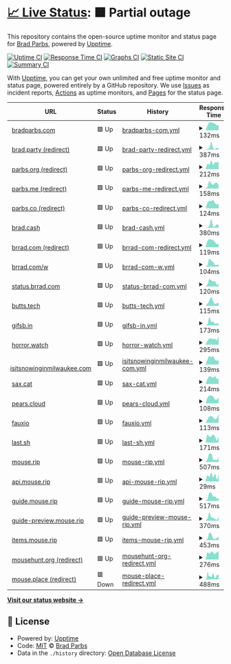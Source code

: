 # [📈 Live Status](https://bradp.github.io/uptime): <!--live status--> **🟧 Partial outage**

This repository contains the open-source uptime monitor and status page for [Brad Parbs](https://brad.party), powered by [Upptime](https://github.com/upptime/upptime).

[![Uptime CI](https://github.com/koj-co/upptime/workflows/Uptime%20CI/badge.svg)](https://github.com/koj-co/upptime/actions?query=workflow%3A%22Uptime+CI%22)
[![Response Time CI](https://github.com/koj-co/upptime/workflows/Response%20Time%20CI/badge.svg)](https://github.com/koj-co/upptime/actions?query=workflow%3A%22Response+Time+CI%22)
[![Graphs CI](https://github.com/koj-co/upptime/workflows/Graphs%20CI/badge.svg)](https://github.com/koj-co/upptime/actions?query=workflow%3A%22Graphs+CI%22)
[![Static Site CI](https://github.com/koj-co/upptime/workflows/Static%20Site%20CI/badge.svg)](https://github.com/koj-co/upptime/actions?query=workflow%3A%22Static+Site+CI%22)
[![Summary CI](https://github.com/koj-co/upptime/workflows/Summary%20CI/badge.svg)](https://github.com/koj-co/upptime/actions?query=workflow%3A%22Summary+CI%22)

With [Upptime](https://upptime.js.org), you can get your own unlimited and free uptime monitor and status page, powered entirely by a GitHub repository. We use [Issues](https://github.com/bradp/uptime/issues) as incident reports, [Actions](https://github.com/bradp/uptime/actions) as uptime monitors, and [Pages](https://bradp.github.io/uptime) for the status page.

<!--start: status pages-->
<!-- This summary is generated by Upptime (https://github.com/upptime/upptime) -->
<!-- Do not edit this manually, your changes will be overwritten -->
<!-- prettier-ignore -->
| URL | Status | History | Response Time | Uptime |
| --- | ------ | ------- | ------------- | ------ |
| <img alt="" src="https://bradparbs.com/images/icons/favicon-32x32.png" height="13"> [bradparbs.com](https://bradparbs.com) | 🟩 Up | [bradparbs-com.yml](https://github.com/bradp/uptime/commits/HEAD/history/bradparbs-com.yml) | <details><summary><img alt="Response time graph" src="./graphs/bradparbs-com/response-time-week.png" height="20"> 132ms</summary><br><a href="https://status.brrad.com/history/bradparbs-com"><img alt="Response time 171" src="https://img.shields.io/endpoint?url=https%3A%2F%2Fraw.githubusercontent.com%2Fbradp%2Fuptime%2FHEAD%2Fapi%2Fbradparbs-com%2Fresponse-time.json"></a><br><a href="https://status.brrad.com/history/bradparbs-com"><img alt="24-hour response time 110" src="https://img.shields.io/endpoint?url=https%3A%2F%2Fraw.githubusercontent.com%2Fbradp%2Fuptime%2FHEAD%2Fapi%2Fbradparbs-com%2Fresponse-time-day.json"></a><br><a href="https://status.brrad.com/history/bradparbs-com"><img alt="7-day response time 132" src="https://img.shields.io/endpoint?url=https%3A%2F%2Fraw.githubusercontent.com%2Fbradp%2Fuptime%2FHEAD%2Fapi%2Fbradparbs-com%2Fresponse-time-week.json"></a><br><a href="https://status.brrad.com/history/bradparbs-com"><img alt="30-day response time 138" src="https://img.shields.io/endpoint?url=https%3A%2F%2Fraw.githubusercontent.com%2Fbradp%2Fuptime%2FHEAD%2Fapi%2Fbradparbs-com%2Fresponse-time-month.json"></a><br><a href="https://status.brrad.com/history/bradparbs-com"><img alt="1-year response time 155" src="https://img.shields.io/endpoint?url=https%3A%2F%2Fraw.githubusercontent.com%2Fbradp%2Fuptime%2FHEAD%2Fapi%2Fbradparbs-com%2Fresponse-time-year.json"></a></details> | <details><summary><a href="https://status.brrad.com/history/bradparbs-com">100.00%</a></summary><a href="https://status.brrad.com/history/bradparbs-com"><img alt="All-time uptime 100.00%" src="https://img.shields.io/endpoint?url=https%3A%2F%2Fraw.githubusercontent.com%2Fbradp%2Fuptime%2FHEAD%2Fapi%2Fbradparbs-com%2Fuptime.json"></a><br><a href="https://status.brrad.com/history/bradparbs-com"><img alt="24-hour uptime 100.00%" src="https://img.shields.io/endpoint?url=https%3A%2F%2Fraw.githubusercontent.com%2Fbradp%2Fuptime%2FHEAD%2Fapi%2Fbradparbs-com%2Fuptime-day.json"></a><br><a href="https://status.brrad.com/history/bradparbs-com"><img alt="7-day uptime 100.00%" src="https://img.shields.io/endpoint?url=https%3A%2F%2Fraw.githubusercontent.com%2Fbradp%2Fuptime%2FHEAD%2Fapi%2Fbradparbs-com%2Fuptime-week.json"></a><br><a href="https://status.brrad.com/history/bradparbs-com"><img alt="30-day uptime 100.00%" src="https://img.shields.io/endpoint?url=https%3A%2F%2Fraw.githubusercontent.com%2Fbradp%2Fuptime%2FHEAD%2Fapi%2Fbradparbs-com%2Fuptime-month.json"></a><br><a href="https://status.brrad.com/history/bradparbs-com"><img alt="1-year uptime 100.00%" src="https://img.shields.io/endpoint?url=https%3A%2F%2Fraw.githubusercontent.com%2Fbradp%2Fuptime%2FHEAD%2Fapi%2Fbradparbs-com%2Fuptime-year.json"></a></details>
| <img alt="" src="https://icons.duckduckgo.com/ip3/brad.party.ico" height="13"> [brad.party (redirect)](https://brad.party) | 🟩 Up | [brad-party-redirect.yml](https://github.com/bradp/uptime/commits/HEAD/history/brad-party-redirect.yml) | <details><summary><img alt="Response time graph" src="./graphs/brad-party-redirect/response-time-week.png" height="20"> 387ms</summary><br><a href="https://status.brrad.com/history/brad-party-redirect"><img alt="Response time 284" src="https://img.shields.io/endpoint?url=https%3A%2F%2Fraw.githubusercontent.com%2Fbradp%2Fuptime%2FHEAD%2Fapi%2Fbrad-party-redirect%2Fresponse-time.json"></a><br><a href="https://status.brrad.com/history/brad-party-redirect"><img alt="24-hour response time 218" src="https://img.shields.io/endpoint?url=https%3A%2F%2Fraw.githubusercontent.com%2Fbradp%2Fuptime%2FHEAD%2Fapi%2Fbrad-party-redirect%2Fresponse-time-day.json"></a><br><a href="https://status.brrad.com/history/brad-party-redirect"><img alt="7-day response time 387" src="https://img.shields.io/endpoint?url=https%3A%2F%2Fraw.githubusercontent.com%2Fbradp%2Fuptime%2FHEAD%2Fapi%2Fbrad-party-redirect%2Fresponse-time-week.json"></a><br><a href="https://status.brrad.com/history/brad-party-redirect"><img alt="30-day response time 273" src="https://img.shields.io/endpoint?url=https%3A%2F%2Fraw.githubusercontent.com%2Fbradp%2Fuptime%2FHEAD%2Fapi%2Fbrad-party-redirect%2Fresponse-time-month.json"></a><br><a href="https://status.brrad.com/history/brad-party-redirect"><img alt="1-year response time 284" src="https://img.shields.io/endpoint?url=https%3A%2F%2Fraw.githubusercontent.com%2Fbradp%2Fuptime%2FHEAD%2Fapi%2Fbrad-party-redirect%2Fresponse-time-year.json"></a></details> | <details><summary><a href="https://status.brrad.com/history/brad-party-redirect">100.00%</a></summary><a href="https://status.brrad.com/history/brad-party-redirect"><img alt="All-time uptime 100.00%" src="https://img.shields.io/endpoint?url=https%3A%2F%2Fraw.githubusercontent.com%2Fbradp%2Fuptime%2FHEAD%2Fapi%2Fbrad-party-redirect%2Fuptime.json"></a><br><a href="https://status.brrad.com/history/brad-party-redirect"><img alt="24-hour uptime 100.00%" src="https://img.shields.io/endpoint?url=https%3A%2F%2Fraw.githubusercontent.com%2Fbradp%2Fuptime%2FHEAD%2Fapi%2Fbrad-party-redirect%2Fuptime-day.json"></a><br><a href="https://status.brrad.com/history/brad-party-redirect"><img alt="7-day uptime 100.00%" src="https://img.shields.io/endpoint?url=https%3A%2F%2Fraw.githubusercontent.com%2Fbradp%2Fuptime%2FHEAD%2Fapi%2Fbrad-party-redirect%2Fuptime-week.json"></a><br><a href="https://status.brrad.com/history/brad-party-redirect"><img alt="30-day uptime 100.00%" src="https://img.shields.io/endpoint?url=https%3A%2F%2Fraw.githubusercontent.com%2Fbradp%2Fuptime%2FHEAD%2Fapi%2Fbrad-party-redirect%2Fuptime-month.json"></a><br><a href="https://status.brrad.com/history/brad-party-redirect"><img alt="1-year uptime 100.00%" src="https://img.shields.io/endpoint?url=https%3A%2F%2Fraw.githubusercontent.com%2Fbradp%2Fuptime%2FHEAD%2Fapi%2Fbrad-party-redirect%2Fuptime-year.json"></a></details>
| <img alt="" src="https://icons.duckduckgo.com/ip3/parbs.org.ico" height="13"> [parbs.org (redirect)](https://parbs.org) | 🟩 Up | [parbs-org-redirect.yml](https://github.com/bradp/uptime/commits/HEAD/history/parbs-org-redirect.yml) | <details><summary><img alt="Response time graph" src="./graphs/parbs-org-redirect/response-time-week.png" height="20"> 212ms</summary><br><a href="https://status.brrad.com/history/parbs-org-redirect"><img alt="Response time 217" src="https://img.shields.io/endpoint?url=https%3A%2F%2Fraw.githubusercontent.com%2Fbradp%2Fuptime%2FHEAD%2Fapi%2Fparbs-org-redirect%2Fresponse-time.json"></a><br><a href="https://status.brrad.com/history/parbs-org-redirect"><img alt="24-hour response time 257" src="https://img.shields.io/endpoint?url=https%3A%2F%2Fraw.githubusercontent.com%2Fbradp%2Fuptime%2FHEAD%2Fapi%2Fparbs-org-redirect%2Fresponse-time-day.json"></a><br><a href="https://status.brrad.com/history/parbs-org-redirect"><img alt="7-day response time 212" src="https://img.shields.io/endpoint?url=https%3A%2F%2Fraw.githubusercontent.com%2Fbradp%2Fuptime%2FHEAD%2Fapi%2Fparbs-org-redirect%2Fresponse-time-week.json"></a><br><a href="https://status.brrad.com/history/parbs-org-redirect"><img alt="30-day response time 196" src="https://img.shields.io/endpoint?url=https%3A%2F%2Fraw.githubusercontent.com%2Fbradp%2Fuptime%2FHEAD%2Fapi%2Fparbs-org-redirect%2Fresponse-time-month.json"></a><br><a href="https://status.brrad.com/history/parbs-org-redirect"><img alt="1-year response time 217" src="https://img.shields.io/endpoint?url=https%3A%2F%2Fraw.githubusercontent.com%2Fbradp%2Fuptime%2FHEAD%2Fapi%2Fparbs-org-redirect%2Fresponse-time-year.json"></a></details> | <details><summary><a href="https://status.brrad.com/history/parbs-org-redirect">100.00%</a></summary><a href="https://status.brrad.com/history/parbs-org-redirect"><img alt="All-time uptime 100.00%" src="https://img.shields.io/endpoint?url=https%3A%2F%2Fraw.githubusercontent.com%2Fbradp%2Fuptime%2FHEAD%2Fapi%2Fparbs-org-redirect%2Fuptime.json"></a><br><a href="https://status.brrad.com/history/parbs-org-redirect"><img alt="24-hour uptime 100.00%" src="https://img.shields.io/endpoint?url=https%3A%2F%2Fraw.githubusercontent.com%2Fbradp%2Fuptime%2FHEAD%2Fapi%2Fparbs-org-redirect%2Fuptime-day.json"></a><br><a href="https://status.brrad.com/history/parbs-org-redirect"><img alt="7-day uptime 100.00%" src="https://img.shields.io/endpoint?url=https%3A%2F%2Fraw.githubusercontent.com%2Fbradp%2Fuptime%2FHEAD%2Fapi%2Fparbs-org-redirect%2Fuptime-week.json"></a><br><a href="https://status.brrad.com/history/parbs-org-redirect"><img alt="30-day uptime 100.00%" src="https://img.shields.io/endpoint?url=https%3A%2F%2Fraw.githubusercontent.com%2Fbradp%2Fuptime%2FHEAD%2Fapi%2Fparbs-org-redirect%2Fuptime-month.json"></a><br><a href="https://status.brrad.com/history/parbs-org-redirect"><img alt="1-year uptime 100.00%" src="https://img.shields.io/endpoint?url=https%3A%2F%2Fraw.githubusercontent.com%2Fbradp%2Fuptime%2FHEAD%2Fapi%2Fparbs-org-redirect%2Fuptime-year.json"></a></details>
| <img alt="" src="https://icons.duckduckgo.com/ip3/parbs.me.ico" height="13"> [parbs.me (redirect)](https://parbs.me) | 🟩 Up | [parbs-me-redirect.yml](https://github.com/bradp/uptime/commits/HEAD/history/parbs-me-redirect.yml) | <details><summary><img alt="Response time graph" src="./graphs/parbs-me-redirect/response-time-week.png" height="20"> 158ms</summary><br><a href="https://status.brrad.com/history/parbs-me-redirect"><img alt="Response time 142" src="https://img.shields.io/endpoint?url=https%3A%2F%2Fraw.githubusercontent.com%2Fbradp%2Fuptime%2FHEAD%2Fapi%2Fparbs-me-redirect%2Fresponse-time.json"></a><br><a href="https://status.brrad.com/history/parbs-me-redirect"><img alt="24-hour response time 104" src="https://img.shields.io/endpoint?url=https%3A%2F%2Fraw.githubusercontent.com%2Fbradp%2Fuptime%2FHEAD%2Fapi%2Fparbs-me-redirect%2Fresponse-time-day.json"></a><br><a href="https://status.brrad.com/history/parbs-me-redirect"><img alt="7-day response time 158" src="https://img.shields.io/endpoint?url=https%3A%2F%2Fraw.githubusercontent.com%2Fbradp%2Fuptime%2FHEAD%2Fapi%2Fparbs-me-redirect%2Fresponse-time-week.json"></a><br><a href="https://status.brrad.com/history/parbs-me-redirect"><img alt="30-day response time 178" src="https://img.shields.io/endpoint?url=https%3A%2F%2Fraw.githubusercontent.com%2Fbradp%2Fuptime%2FHEAD%2Fapi%2Fparbs-me-redirect%2Fresponse-time-month.json"></a><br><a href="https://status.brrad.com/history/parbs-me-redirect"><img alt="1-year response time 142" src="https://img.shields.io/endpoint?url=https%3A%2F%2Fraw.githubusercontent.com%2Fbradp%2Fuptime%2FHEAD%2Fapi%2Fparbs-me-redirect%2Fresponse-time-year.json"></a></details> | <details><summary><a href="https://status.brrad.com/history/parbs-me-redirect">100.00%</a></summary><a href="https://status.brrad.com/history/parbs-me-redirect"><img alt="All-time uptime 100.00%" src="https://img.shields.io/endpoint?url=https%3A%2F%2Fraw.githubusercontent.com%2Fbradp%2Fuptime%2FHEAD%2Fapi%2Fparbs-me-redirect%2Fuptime.json"></a><br><a href="https://status.brrad.com/history/parbs-me-redirect"><img alt="24-hour uptime 100.00%" src="https://img.shields.io/endpoint?url=https%3A%2F%2Fraw.githubusercontent.com%2Fbradp%2Fuptime%2FHEAD%2Fapi%2Fparbs-me-redirect%2Fuptime-day.json"></a><br><a href="https://status.brrad.com/history/parbs-me-redirect"><img alt="7-day uptime 100.00%" src="https://img.shields.io/endpoint?url=https%3A%2F%2Fraw.githubusercontent.com%2Fbradp%2Fuptime%2FHEAD%2Fapi%2Fparbs-me-redirect%2Fuptime-week.json"></a><br><a href="https://status.brrad.com/history/parbs-me-redirect"><img alt="30-day uptime 100.00%" src="https://img.shields.io/endpoint?url=https%3A%2F%2Fraw.githubusercontent.com%2Fbradp%2Fuptime%2FHEAD%2Fapi%2Fparbs-me-redirect%2Fuptime-month.json"></a><br><a href="https://status.brrad.com/history/parbs-me-redirect"><img alt="1-year uptime 100.00%" src="https://img.shields.io/endpoint?url=https%3A%2F%2Fraw.githubusercontent.com%2Fbradp%2Fuptime%2FHEAD%2Fapi%2Fparbs-me-redirect%2Fuptime-year.json"></a></details>
| <img alt="" src="https://icons.duckduckgo.com/ip3/parbs.co.ico" height="13"> [parbs.co (redirect)](https://parbs.co) | 🟩 Up | [parbs-co-redirect.yml](https://github.com/bradp/uptime/commits/HEAD/history/parbs-co-redirect.yml) | <details><summary><img alt="Response time graph" src="./graphs/parbs-co-redirect/response-time-week.png" height="20"> 124ms</summary><br><a href="https://status.brrad.com/history/parbs-co-redirect"><img alt="Response time 147" src="https://img.shields.io/endpoint?url=https%3A%2F%2Fraw.githubusercontent.com%2Fbradp%2Fuptime%2FHEAD%2Fapi%2Fparbs-co-redirect%2Fresponse-time.json"></a><br><a href="https://status.brrad.com/history/parbs-co-redirect"><img alt="24-hour response time 98" src="https://img.shields.io/endpoint?url=https%3A%2F%2Fraw.githubusercontent.com%2Fbradp%2Fuptime%2FHEAD%2Fapi%2Fparbs-co-redirect%2Fresponse-time-day.json"></a><br><a href="https://status.brrad.com/history/parbs-co-redirect"><img alt="7-day response time 124" src="https://img.shields.io/endpoint?url=https%3A%2F%2Fraw.githubusercontent.com%2Fbradp%2Fuptime%2FHEAD%2Fapi%2Fparbs-co-redirect%2Fresponse-time-week.json"></a><br><a href="https://status.brrad.com/history/parbs-co-redirect"><img alt="30-day response time 291" src="https://img.shields.io/endpoint?url=https%3A%2F%2Fraw.githubusercontent.com%2Fbradp%2Fuptime%2FHEAD%2Fapi%2Fparbs-co-redirect%2Fresponse-time-month.json"></a><br><a href="https://status.brrad.com/history/parbs-co-redirect"><img alt="1-year response time 147" src="https://img.shields.io/endpoint?url=https%3A%2F%2Fraw.githubusercontent.com%2Fbradp%2Fuptime%2FHEAD%2Fapi%2Fparbs-co-redirect%2Fresponse-time-year.json"></a></details> | <details><summary><a href="https://status.brrad.com/history/parbs-co-redirect">100.00%</a></summary><a href="https://status.brrad.com/history/parbs-co-redirect"><img alt="All-time uptime 100.00%" src="https://img.shields.io/endpoint?url=https%3A%2F%2Fraw.githubusercontent.com%2Fbradp%2Fuptime%2FHEAD%2Fapi%2Fparbs-co-redirect%2Fuptime.json"></a><br><a href="https://status.brrad.com/history/parbs-co-redirect"><img alt="24-hour uptime 100.00%" src="https://img.shields.io/endpoint?url=https%3A%2F%2Fraw.githubusercontent.com%2Fbradp%2Fuptime%2FHEAD%2Fapi%2Fparbs-co-redirect%2Fuptime-day.json"></a><br><a href="https://status.brrad.com/history/parbs-co-redirect"><img alt="7-day uptime 100.00%" src="https://img.shields.io/endpoint?url=https%3A%2F%2Fraw.githubusercontent.com%2Fbradp%2Fuptime%2FHEAD%2Fapi%2Fparbs-co-redirect%2Fuptime-week.json"></a><br><a href="https://status.brrad.com/history/parbs-co-redirect"><img alt="30-day uptime 100.00%" src="https://img.shields.io/endpoint?url=https%3A%2F%2Fraw.githubusercontent.com%2Fbradp%2Fuptime%2FHEAD%2Fapi%2Fparbs-co-redirect%2Fuptime-month.json"></a><br><a href="https://status.brrad.com/history/parbs-co-redirect"><img alt="1-year uptime 100.00%" src="https://img.shields.io/endpoint?url=https%3A%2F%2Fraw.githubusercontent.com%2Fbradp%2Fuptime%2FHEAD%2Fapi%2Fparbs-co-redirect%2Fuptime-year.json"></a></details>
| <img alt="" src="https://brad.cash/favicon-32x32.png" height="13"> [brad.cash](https://brad.cash) | 🟩 Up | [brad-cash.yml](https://github.com/bradp/uptime/commits/HEAD/history/brad-cash.yml) | <details><summary><img alt="Response time graph" src="./graphs/brad-cash/response-time-week.png" height="20"> 380ms</summary><br><a href="https://status.brrad.com/history/brad-cash"><img alt="Response time 288" src="https://img.shields.io/endpoint?url=https%3A%2F%2Fraw.githubusercontent.com%2Fbradp%2Fuptime%2FHEAD%2Fapi%2Fbrad-cash%2Fresponse-time.json"></a><br><a href="https://status.brrad.com/history/brad-cash"><img alt="24-hour response time 403" src="https://img.shields.io/endpoint?url=https%3A%2F%2Fraw.githubusercontent.com%2Fbradp%2Fuptime%2FHEAD%2Fapi%2Fbrad-cash%2Fresponse-time-day.json"></a><br><a href="https://status.brrad.com/history/brad-cash"><img alt="7-day response time 380" src="https://img.shields.io/endpoint?url=https%3A%2F%2Fraw.githubusercontent.com%2Fbradp%2Fuptime%2FHEAD%2Fapi%2Fbrad-cash%2Fresponse-time-week.json"></a><br><a href="https://status.brrad.com/history/brad-cash"><img alt="30-day response time 372" src="https://img.shields.io/endpoint?url=https%3A%2F%2Fraw.githubusercontent.com%2Fbradp%2Fuptime%2FHEAD%2Fapi%2Fbrad-cash%2Fresponse-time-month.json"></a><br><a href="https://status.brrad.com/history/brad-cash"><img alt="1-year response time 303" src="https://img.shields.io/endpoint?url=https%3A%2F%2Fraw.githubusercontent.com%2Fbradp%2Fuptime%2FHEAD%2Fapi%2Fbrad-cash%2Fresponse-time-year.json"></a></details> | <details><summary><a href="https://status.brrad.com/history/brad-cash">100.00%</a></summary><a href="https://status.brrad.com/history/brad-cash"><img alt="All-time uptime 99.99%" src="https://img.shields.io/endpoint?url=https%3A%2F%2Fraw.githubusercontent.com%2Fbradp%2Fuptime%2FHEAD%2Fapi%2Fbrad-cash%2Fuptime.json"></a><br><a href="https://status.brrad.com/history/brad-cash"><img alt="24-hour uptime 100.00%" src="https://img.shields.io/endpoint?url=https%3A%2F%2Fraw.githubusercontent.com%2Fbradp%2Fuptime%2FHEAD%2Fapi%2Fbrad-cash%2Fuptime-day.json"></a><br><a href="https://status.brrad.com/history/brad-cash"><img alt="7-day uptime 100.00%" src="https://img.shields.io/endpoint?url=https%3A%2F%2Fraw.githubusercontent.com%2Fbradp%2Fuptime%2FHEAD%2Fapi%2Fbrad-cash%2Fuptime-week.json"></a><br><a href="https://status.brrad.com/history/brad-cash"><img alt="30-day uptime 100.00%" src="https://img.shields.io/endpoint?url=https%3A%2F%2Fraw.githubusercontent.com%2Fbradp%2Fuptime%2FHEAD%2Fapi%2Fbrad-cash%2Fuptime-month.json"></a><br><a href="https://status.brrad.com/history/brad-cash"><img alt="1-year uptime 100.00%" src="https://img.shields.io/endpoint?url=https%3A%2F%2Fraw.githubusercontent.com%2Fbradp%2Fuptime%2FHEAD%2Fapi%2Fbrad-cash%2Fuptime-year.json"></a></details>
| <img alt="" src="https://icons.duckduckgo.com/ip3/brrad.com.ico" height="13"> [brrad.com (redirect)](https://brrad.com) | 🟩 Up | [brrad-com-redirect.yml](https://github.com/bradp/uptime/commits/HEAD/history/brrad-com-redirect.yml) | <details><summary><img alt="Response time graph" src="./graphs/brrad-com-redirect/response-time-week.png" height="20"> 119ms</summary><br><a href="https://status.brrad.com/history/brrad-com-redirect"><img alt="Response time 155" src="https://img.shields.io/endpoint?url=https%3A%2F%2Fraw.githubusercontent.com%2Fbradp%2Fuptime%2FHEAD%2Fapi%2Fbrrad-com-redirect%2Fresponse-time.json"></a><br><a href="https://status.brrad.com/history/brrad-com-redirect"><img alt="24-hour response time 74" src="https://img.shields.io/endpoint?url=https%3A%2F%2Fraw.githubusercontent.com%2Fbradp%2Fuptime%2FHEAD%2Fapi%2Fbrrad-com-redirect%2Fresponse-time-day.json"></a><br><a href="https://status.brrad.com/history/brrad-com-redirect"><img alt="7-day response time 119" src="https://img.shields.io/endpoint?url=https%3A%2F%2Fraw.githubusercontent.com%2Fbradp%2Fuptime%2FHEAD%2Fapi%2Fbrrad-com-redirect%2Fresponse-time-week.json"></a><br><a href="https://status.brrad.com/history/brrad-com-redirect"><img alt="30-day response time 133" src="https://img.shields.io/endpoint?url=https%3A%2F%2Fraw.githubusercontent.com%2Fbradp%2Fuptime%2FHEAD%2Fapi%2Fbrrad-com-redirect%2Fresponse-time-month.json"></a><br><a href="https://status.brrad.com/history/brrad-com-redirect"><img alt="1-year response time 155" src="https://img.shields.io/endpoint?url=https%3A%2F%2Fraw.githubusercontent.com%2Fbradp%2Fuptime%2FHEAD%2Fapi%2Fbrrad-com-redirect%2Fresponse-time-year.json"></a></details> | <details><summary><a href="https://status.brrad.com/history/brrad-com-redirect">100.00%</a></summary><a href="https://status.brrad.com/history/brrad-com-redirect"><img alt="All-time uptime 99.99%" src="https://img.shields.io/endpoint?url=https%3A%2F%2Fraw.githubusercontent.com%2Fbradp%2Fuptime%2FHEAD%2Fapi%2Fbrrad-com-redirect%2Fuptime.json"></a><br><a href="https://status.brrad.com/history/brrad-com-redirect"><img alt="24-hour uptime 100.00%" src="https://img.shields.io/endpoint?url=https%3A%2F%2Fraw.githubusercontent.com%2Fbradp%2Fuptime%2FHEAD%2Fapi%2Fbrrad-com-redirect%2Fuptime-day.json"></a><br><a href="https://status.brrad.com/history/brrad-com-redirect"><img alt="7-day uptime 100.00%" src="https://img.shields.io/endpoint?url=https%3A%2F%2Fraw.githubusercontent.com%2Fbradp%2Fuptime%2FHEAD%2Fapi%2Fbrrad-com-redirect%2Fuptime-week.json"></a><br><a href="https://status.brrad.com/history/brrad-com-redirect"><img alt="30-day uptime 100.00%" src="https://img.shields.io/endpoint?url=https%3A%2F%2Fraw.githubusercontent.com%2Fbradp%2Fuptime%2FHEAD%2Fapi%2Fbrrad-com-redirect%2Fuptime-month.json"></a><br><a href="https://status.brrad.com/history/brrad-com-redirect"><img alt="1-year uptime 99.99%" src="https://img.shields.io/endpoint?url=https%3A%2F%2Fraw.githubusercontent.com%2Fbradp%2Fuptime%2FHEAD%2Fapi%2Fbrrad-com-redirect%2Fuptime-year.json"></a></details>
| <img alt="" src="https://icons.duckduckgo.com/ip3/brrad.com.ico" height="13"> [brrad.com/w](https://brrad.com/w) | 🟩 Up | [brrad-com-w.yml](https://github.com/bradp/uptime/commits/HEAD/history/brrad-com-w.yml) | <details><summary><img alt="Response time graph" src="./graphs/brrad-com-w/response-time-week.png" height="20"> 104ms</summary><br><a href="https://status.brrad.com/history/brrad-com-w"><img alt="Response time 127" src="https://img.shields.io/endpoint?url=https%3A%2F%2Fraw.githubusercontent.com%2Fbradp%2Fuptime%2FHEAD%2Fapi%2Fbrrad-com-w%2Fresponse-time.json"></a><br><a href="https://status.brrad.com/history/brrad-com-w"><img alt="24-hour response time 62" src="https://img.shields.io/endpoint?url=https%3A%2F%2Fraw.githubusercontent.com%2Fbradp%2Fuptime%2FHEAD%2Fapi%2Fbrrad-com-w%2Fresponse-time-day.json"></a><br><a href="https://status.brrad.com/history/brrad-com-w"><img alt="7-day response time 104" src="https://img.shields.io/endpoint?url=https%3A%2F%2Fraw.githubusercontent.com%2Fbradp%2Fuptime%2FHEAD%2Fapi%2Fbrrad-com-w%2Fresponse-time-week.json"></a><br><a href="https://status.brrad.com/history/brrad-com-w"><img alt="30-day response time 117" src="https://img.shields.io/endpoint?url=https%3A%2F%2Fraw.githubusercontent.com%2Fbradp%2Fuptime%2FHEAD%2Fapi%2Fbrrad-com-w%2Fresponse-time-month.json"></a><br><a href="https://status.brrad.com/history/brrad-com-w"><img alt="1-year response time 127" src="https://img.shields.io/endpoint?url=https%3A%2F%2Fraw.githubusercontent.com%2Fbradp%2Fuptime%2FHEAD%2Fapi%2Fbrrad-com-w%2Fresponse-time-year.json"></a></details> | <details><summary><a href="https://status.brrad.com/history/brrad-com-w">100.00%</a></summary><a href="https://status.brrad.com/history/brrad-com-w"><img alt="All-time uptime 99.99%" src="https://img.shields.io/endpoint?url=https%3A%2F%2Fraw.githubusercontent.com%2Fbradp%2Fuptime%2FHEAD%2Fapi%2Fbrrad-com-w%2Fuptime.json"></a><br><a href="https://status.brrad.com/history/brrad-com-w"><img alt="24-hour uptime 100.00%" src="https://img.shields.io/endpoint?url=https%3A%2F%2Fraw.githubusercontent.com%2Fbradp%2Fuptime%2FHEAD%2Fapi%2Fbrrad-com-w%2Fuptime-day.json"></a><br><a href="https://status.brrad.com/history/brrad-com-w"><img alt="7-day uptime 100.00%" src="https://img.shields.io/endpoint?url=https%3A%2F%2Fraw.githubusercontent.com%2Fbradp%2Fuptime%2FHEAD%2Fapi%2Fbrrad-com-w%2Fuptime-week.json"></a><br><a href="https://status.brrad.com/history/brrad-com-w"><img alt="30-day uptime 100.00%" src="https://img.shields.io/endpoint?url=https%3A%2F%2Fraw.githubusercontent.com%2Fbradp%2Fuptime%2FHEAD%2Fapi%2Fbrrad-com-w%2Fuptime-month.json"></a><br><a href="https://status.brrad.com/history/brrad-com-w"><img alt="1-year uptime 99.99%" src="https://img.shields.io/endpoint?url=https%3A%2F%2Fraw.githubusercontent.com%2Fbradp%2Fuptime%2FHEAD%2Fapi%2Fbrrad-com-w%2Fuptime-year.json"></a></details>
| <img alt="" src="https://icons.duckduckgo.com/ip3/status.brrad.com.ico" height="13"> [status.brrad.com](https://status.brrad.com) | 🟩 Up | [status-brrad-com.yml](https://github.com/bradp/uptime/commits/HEAD/history/status-brrad-com.yml) | <details><summary><img alt="Response time graph" src="./graphs/status-brrad-com/response-time-week.png" height="20"> 120ms</summary><br><a href="https://status.brrad.com/history/status-brrad-com"><img alt="Response time 169" src="https://img.shields.io/endpoint?url=https%3A%2F%2Fraw.githubusercontent.com%2Fbradp%2Fuptime%2FHEAD%2Fapi%2Fstatus-brrad-com%2Fresponse-time.json"></a><br><a href="https://status.brrad.com/history/status-brrad-com"><img alt="24-hour response time 60" src="https://img.shields.io/endpoint?url=https%3A%2F%2Fraw.githubusercontent.com%2Fbradp%2Fuptime%2FHEAD%2Fapi%2Fstatus-brrad-com%2Fresponse-time-day.json"></a><br><a href="https://status.brrad.com/history/status-brrad-com"><img alt="7-day response time 120" src="https://img.shields.io/endpoint?url=https%3A%2F%2Fraw.githubusercontent.com%2Fbradp%2Fuptime%2FHEAD%2Fapi%2Fstatus-brrad-com%2Fresponse-time-week.json"></a><br><a href="https://status.brrad.com/history/status-brrad-com"><img alt="30-day response time 122" src="https://img.shields.io/endpoint?url=https%3A%2F%2Fraw.githubusercontent.com%2Fbradp%2Fuptime%2FHEAD%2Fapi%2Fstatus-brrad-com%2Fresponse-time-month.json"></a><br><a href="https://status.brrad.com/history/status-brrad-com"><img alt="1-year response time 169" src="https://img.shields.io/endpoint?url=https%3A%2F%2Fraw.githubusercontent.com%2Fbradp%2Fuptime%2FHEAD%2Fapi%2Fstatus-brrad-com%2Fresponse-time-year.json"></a></details> | <details><summary><a href="https://status.brrad.com/history/status-brrad-com">100.00%</a></summary><a href="https://status.brrad.com/history/status-brrad-com"><img alt="All-time uptime 100.00%" src="https://img.shields.io/endpoint?url=https%3A%2F%2Fraw.githubusercontent.com%2Fbradp%2Fuptime%2FHEAD%2Fapi%2Fstatus-brrad-com%2Fuptime.json"></a><br><a href="https://status.brrad.com/history/status-brrad-com"><img alt="24-hour uptime 100.00%" src="https://img.shields.io/endpoint?url=https%3A%2F%2Fraw.githubusercontent.com%2Fbradp%2Fuptime%2FHEAD%2Fapi%2Fstatus-brrad-com%2Fuptime-day.json"></a><br><a href="https://status.brrad.com/history/status-brrad-com"><img alt="7-day uptime 100.00%" src="https://img.shields.io/endpoint?url=https%3A%2F%2Fraw.githubusercontent.com%2Fbradp%2Fuptime%2FHEAD%2Fapi%2Fstatus-brrad-com%2Fuptime-week.json"></a><br><a href="https://status.brrad.com/history/status-brrad-com"><img alt="30-day uptime 100.00%" src="https://img.shields.io/endpoint?url=https%3A%2F%2Fraw.githubusercontent.com%2Fbradp%2Fuptime%2FHEAD%2Fapi%2Fstatus-brrad-com%2Fuptime-month.json"></a><br><a href="https://status.brrad.com/history/status-brrad-com"><img alt="1-year uptime 100.00%" src="https://img.shields.io/endpoint?url=https%3A%2F%2Fraw.githubusercontent.com%2Fbradp%2Fuptime%2FHEAD%2Fapi%2Fstatus-brrad-com%2Fuptime-year.json"></a></details>
| <img alt="" src="https://butts.tech/favicon-32x32.png" height="13"> [butts.tech](https://butts.tech) | 🟩 Up | [butts-tech.yml](https://github.com/bradp/uptime/commits/HEAD/history/butts-tech.yml) | <details><summary><img alt="Response time graph" src="./graphs/butts-tech/response-time-week.png" height="20"> 115ms</summary><br><a href="https://status.brrad.com/history/butts-tech"><img alt="Response time 160" src="https://img.shields.io/endpoint?url=https%3A%2F%2Fraw.githubusercontent.com%2Fbradp%2Fuptime%2FHEAD%2Fapi%2Fbutts-tech%2Fresponse-time.json"></a><br><a href="https://status.brrad.com/history/butts-tech"><img alt="24-hour response time 88" src="https://img.shields.io/endpoint?url=https%3A%2F%2Fraw.githubusercontent.com%2Fbradp%2Fuptime%2FHEAD%2Fapi%2Fbutts-tech%2Fresponse-time-day.json"></a><br><a href="https://status.brrad.com/history/butts-tech"><img alt="7-day response time 115" src="https://img.shields.io/endpoint?url=https%3A%2F%2Fraw.githubusercontent.com%2Fbradp%2Fuptime%2FHEAD%2Fapi%2Fbutts-tech%2Fresponse-time-week.json"></a><br><a href="https://status.brrad.com/history/butts-tech"><img alt="30-day response time 115" src="https://img.shields.io/endpoint?url=https%3A%2F%2Fraw.githubusercontent.com%2Fbradp%2Fuptime%2FHEAD%2Fapi%2Fbutts-tech%2Fresponse-time-month.json"></a><br><a href="https://status.brrad.com/history/butts-tech"><img alt="1-year response time 164" src="https://img.shields.io/endpoint?url=https%3A%2F%2Fraw.githubusercontent.com%2Fbradp%2Fuptime%2FHEAD%2Fapi%2Fbutts-tech%2Fresponse-time-year.json"></a></details> | <details><summary><a href="https://status.brrad.com/history/butts-tech">100.00%</a></summary><a href="https://status.brrad.com/history/butts-tech"><img alt="All-time uptime 100.00%" src="https://img.shields.io/endpoint?url=https%3A%2F%2Fraw.githubusercontent.com%2Fbradp%2Fuptime%2FHEAD%2Fapi%2Fbutts-tech%2Fuptime.json"></a><br><a href="https://status.brrad.com/history/butts-tech"><img alt="24-hour uptime 100.00%" src="https://img.shields.io/endpoint?url=https%3A%2F%2Fraw.githubusercontent.com%2Fbradp%2Fuptime%2FHEAD%2Fapi%2Fbutts-tech%2Fuptime-day.json"></a><br><a href="https://status.brrad.com/history/butts-tech"><img alt="7-day uptime 100.00%" src="https://img.shields.io/endpoint?url=https%3A%2F%2Fraw.githubusercontent.com%2Fbradp%2Fuptime%2FHEAD%2Fapi%2Fbutts-tech%2Fuptime-week.json"></a><br><a href="https://status.brrad.com/history/butts-tech"><img alt="30-day uptime 100.00%" src="https://img.shields.io/endpoint?url=https%3A%2F%2Fraw.githubusercontent.com%2Fbradp%2Fuptime%2FHEAD%2Fapi%2Fbutts-tech%2Fuptime-month.json"></a><br><a href="https://status.brrad.com/history/butts-tech"><img alt="1-year uptime 100.00%" src="https://img.shields.io/endpoint?url=https%3A%2F%2Fraw.githubusercontent.com%2Fbradp%2Fuptime%2FHEAD%2Fapi%2Fbutts-tech%2Fuptime-year.json"></a></details>
| <img alt="" src="https://gifsb.in/favicon.ico" height="13"> [gifsb.in](https://gifsb.in) | 🟩 Up | [gifsb-in.yml](https://github.com/bradp/uptime/commits/HEAD/history/gifsb-in.yml) | <details><summary><img alt="Response time graph" src="./graphs/gifsb-in/response-time-week.png" height="20"> 173ms</summary><br><a href="https://status.brrad.com/history/gifsb-in"><img alt="Response time 160" src="https://img.shields.io/endpoint?url=https%3A%2F%2Fraw.githubusercontent.com%2Fbradp%2Fuptime%2FHEAD%2Fapi%2Fgifsb-in%2Fresponse-time.json"></a><br><a href="https://status.brrad.com/history/gifsb-in"><img alt="24-hour response time 90" src="https://img.shields.io/endpoint?url=https%3A%2F%2Fraw.githubusercontent.com%2Fbradp%2Fuptime%2FHEAD%2Fapi%2Fgifsb-in%2Fresponse-time-day.json"></a><br><a href="https://status.brrad.com/history/gifsb-in"><img alt="7-day response time 173" src="https://img.shields.io/endpoint?url=https%3A%2F%2Fraw.githubusercontent.com%2Fbradp%2Fuptime%2FHEAD%2Fapi%2Fgifsb-in%2Fresponse-time-week.json"></a><br><a href="https://status.brrad.com/history/gifsb-in"><img alt="30-day response time 149" src="https://img.shields.io/endpoint?url=https%3A%2F%2Fraw.githubusercontent.com%2Fbradp%2Fuptime%2FHEAD%2Fapi%2Fgifsb-in%2Fresponse-time-month.json"></a><br><a href="https://status.brrad.com/history/gifsb-in"><img alt="1-year response time 155" src="https://img.shields.io/endpoint?url=https%3A%2F%2Fraw.githubusercontent.com%2Fbradp%2Fuptime%2FHEAD%2Fapi%2Fgifsb-in%2Fresponse-time-year.json"></a></details> | <details><summary><a href="https://status.brrad.com/history/gifsb-in">100.00%</a></summary><a href="https://status.brrad.com/history/gifsb-in"><img alt="All-time uptime 99.99%" src="https://img.shields.io/endpoint?url=https%3A%2F%2Fraw.githubusercontent.com%2Fbradp%2Fuptime%2FHEAD%2Fapi%2Fgifsb-in%2Fuptime.json"></a><br><a href="https://status.brrad.com/history/gifsb-in"><img alt="24-hour uptime 100.00%" src="https://img.shields.io/endpoint?url=https%3A%2F%2Fraw.githubusercontent.com%2Fbradp%2Fuptime%2FHEAD%2Fapi%2Fgifsb-in%2Fuptime-day.json"></a><br><a href="https://status.brrad.com/history/gifsb-in"><img alt="7-day uptime 100.00%" src="https://img.shields.io/endpoint?url=https%3A%2F%2Fraw.githubusercontent.com%2Fbradp%2Fuptime%2FHEAD%2Fapi%2Fgifsb-in%2Fuptime-week.json"></a><br><a href="https://status.brrad.com/history/gifsb-in"><img alt="30-day uptime 100.00%" src="https://img.shields.io/endpoint?url=https%3A%2F%2Fraw.githubusercontent.com%2Fbradp%2Fuptime%2FHEAD%2Fapi%2Fgifsb-in%2Fuptime-month.json"></a><br><a href="https://status.brrad.com/history/gifsb-in"><img alt="1-year uptime 100.00%" src="https://img.shields.io/endpoint?url=https%3A%2F%2Fraw.githubusercontent.com%2Fbradp%2Fuptime%2FHEAD%2Fapi%2Fgifsb-in%2Fuptime-year.json"></a></details>
| <img alt="" src="https://horror.watch/favicon-32x32.png" height="13"> [horror.watch](https://horror.watch) | 🟩 Up | [horror-watch.yml](https://github.com/bradp/uptime/commits/HEAD/history/horror-watch.yml) | <details><summary><img alt="Response time graph" src="./graphs/horror-watch/response-time-week.png" height="20"> 295ms</summary><br><a href="https://status.brrad.com/history/horror-watch"><img alt="Response time 301" src="https://img.shields.io/endpoint?url=https%3A%2F%2Fraw.githubusercontent.com%2Fbradp%2Fuptime%2FHEAD%2Fapi%2Fhorror-watch%2Fresponse-time.json"></a><br><a href="https://status.brrad.com/history/horror-watch"><img alt="24-hour response time 427" src="https://img.shields.io/endpoint?url=https%3A%2F%2Fraw.githubusercontent.com%2Fbradp%2Fuptime%2FHEAD%2Fapi%2Fhorror-watch%2Fresponse-time-day.json"></a><br><a href="https://status.brrad.com/history/horror-watch"><img alt="7-day response time 295" src="https://img.shields.io/endpoint?url=https%3A%2F%2Fraw.githubusercontent.com%2Fbradp%2Fuptime%2FHEAD%2Fapi%2Fhorror-watch%2Fresponse-time-week.json"></a><br><a href="https://status.brrad.com/history/horror-watch"><img alt="30-day response time 279" src="https://img.shields.io/endpoint?url=https%3A%2F%2Fraw.githubusercontent.com%2Fbradp%2Fuptime%2FHEAD%2Fapi%2Fhorror-watch%2Fresponse-time-month.json"></a><br><a href="https://status.brrad.com/history/horror-watch"><img alt="1-year response time 317" src="https://img.shields.io/endpoint?url=https%3A%2F%2Fraw.githubusercontent.com%2Fbradp%2Fuptime%2FHEAD%2Fapi%2Fhorror-watch%2Fresponse-time-year.json"></a></details> | <details><summary><a href="https://status.brrad.com/history/horror-watch">100.00%</a></summary><a href="https://status.brrad.com/history/horror-watch"><img alt="All-time uptime 100.00%" src="https://img.shields.io/endpoint?url=https%3A%2F%2Fraw.githubusercontent.com%2Fbradp%2Fuptime%2FHEAD%2Fapi%2Fhorror-watch%2Fuptime.json"></a><br><a href="https://status.brrad.com/history/horror-watch"><img alt="24-hour uptime 100.00%" src="https://img.shields.io/endpoint?url=https%3A%2F%2Fraw.githubusercontent.com%2Fbradp%2Fuptime%2FHEAD%2Fapi%2Fhorror-watch%2Fuptime-day.json"></a><br><a href="https://status.brrad.com/history/horror-watch"><img alt="7-day uptime 100.00%" src="https://img.shields.io/endpoint?url=https%3A%2F%2Fraw.githubusercontent.com%2Fbradp%2Fuptime%2FHEAD%2Fapi%2Fhorror-watch%2Fuptime-week.json"></a><br><a href="https://status.brrad.com/history/horror-watch"><img alt="30-day uptime 100.00%" src="https://img.shields.io/endpoint?url=https%3A%2F%2Fraw.githubusercontent.com%2Fbradp%2Fuptime%2FHEAD%2Fapi%2Fhorror-watch%2Fuptime-month.json"></a><br><a href="https://status.brrad.com/history/horror-watch"><img alt="1-year uptime 100.00%" src="https://img.shields.io/endpoint?url=https%3A%2F%2Fraw.githubusercontent.com%2Fbradp%2Fuptime%2FHEAD%2Fapi%2Fhorror-watch%2Fuptime-year.json"></a></details>
| <img alt="" src="https://isitsnowinginmilwaukee.com/favicon-32x32.png" height="13"> [isitsnowinginmilwaukee.com](https://isitsnowinginmilwaukee.com) | 🟩 Up | [isitsnowinginmilwaukee-com.yml](https://github.com/bradp/uptime/commits/HEAD/history/isitsnowinginmilwaukee-com.yml) | <details><summary><img alt="Response time graph" src="./graphs/isitsnowinginmilwaukee-com/response-time-week.png" height="20"> 139ms</summary><br><a href="https://status.brrad.com/history/isitsnowinginmilwaukee-com"><img alt="Response time 316" src="https://img.shields.io/endpoint?url=https%3A%2F%2Fraw.githubusercontent.com%2Fbradp%2Fuptime%2FHEAD%2Fapi%2Fisitsnowinginmilwaukee-com%2Fresponse-time.json"></a><br><a href="https://status.brrad.com/history/isitsnowinginmilwaukee-com"><img alt="24-hour response time 95" src="https://img.shields.io/endpoint?url=https%3A%2F%2Fraw.githubusercontent.com%2Fbradp%2Fuptime%2FHEAD%2Fapi%2Fisitsnowinginmilwaukee-com%2Fresponse-time-day.json"></a><br><a href="https://status.brrad.com/history/isitsnowinginmilwaukee-com"><img alt="7-day response time 139" src="https://img.shields.io/endpoint?url=https%3A%2F%2Fraw.githubusercontent.com%2Fbradp%2Fuptime%2FHEAD%2Fapi%2Fisitsnowinginmilwaukee-com%2Fresponse-time-week.json"></a><br><a href="https://status.brrad.com/history/isitsnowinginmilwaukee-com"><img alt="30-day response time 148" src="https://img.shields.io/endpoint?url=https%3A%2F%2Fraw.githubusercontent.com%2Fbradp%2Fuptime%2FHEAD%2Fapi%2Fisitsnowinginmilwaukee-com%2Fresponse-time-month.json"></a><br><a href="https://status.brrad.com/history/isitsnowinginmilwaukee-com"><img alt="1-year response time 358" src="https://img.shields.io/endpoint?url=https%3A%2F%2Fraw.githubusercontent.com%2Fbradp%2Fuptime%2FHEAD%2Fapi%2Fisitsnowinginmilwaukee-com%2Fresponse-time-year.json"></a></details> | <details><summary><a href="https://status.brrad.com/history/isitsnowinginmilwaukee-com">100.00%</a></summary><a href="https://status.brrad.com/history/isitsnowinginmilwaukee-com"><img alt="All-time uptime 99.70%" src="https://img.shields.io/endpoint?url=https%3A%2F%2Fraw.githubusercontent.com%2Fbradp%2Fuptime%2FHEAD%2Fapi%2Fisitsnowinginmilwaukee-com%2Fuptime.json"></a><br><a href="https://status.brrad.com/history/isitsnowinginmilwaukee-com"><img alt="24-hour uptime 100.00%" src="https://img.shields.io/endpoint?url=https%3A%2F%2Fraw.githubusercontent.com%2Fbradp%2Fuptime%2FHEAD%2Fapi%2Fisitsnowinginmilwaukee-com%2Fuptime-day.json"></a><br><a href="https://status.brrad.com/history/isitsnowinginmilwaukee-com"><img alt="7-day uptime 100.00%" src="https://img.shields.io/endpoint?url=https%3A%2F%2Fraw.githubusercontent.com%2Fbradp%2Fuptime%2FHEAD%2Fapi%2Fisitsnowinginmilwaukee-com%2Fuptime-week.json"></a><br><a href="https://status.brrad.com/history/isitsnowinginmilwaukee-com"><img alt="30-day uptime 100.00%" src="https://img.shields.io/endpoint?url=https%3A%2F%2Fraw.githubusercontent.com%2Fbradp%2Fuptime%2FHEAD%2Fapi%2Fisitsnowinginmilwaukee-com%2Fuptime-month.json"></a><br><a href="https://status.brrad.com/history/isitsnowinginmilwaukee-com"><img alt="1-year uptime 99.49%" src="https://img.shields.io/endpoint?url=https%3A%2F%2Fraw.githubusercontent.com%2Fbradp%2Fuptime%2FHEAD%2Fapi%2Fisitsnowinginmilwaukee-com%2Fuptime-year.json"></a></details>
| <img alt="" src="https://sax.cat/favicon-32x32.png" height="13"> [sax.cat](https://sax.cat) | 🟩 Up | [sax-cat.yml](https://github.com/bradp/uptime/commits/HEAD/history/sax-cat.yml) | <details><summary><img alt="Response time graph" src="./graphs/sax-cat/response-time-week.png" height="20"> 214ms</summary><br><a href="https://status.brrad.com/history/sax-cat"><img alt="Response time 290" src="https://img.shields.io/endpoint?url=https%3A%2F%2Fraw.githubusercontent.com%2Fbradp%2Fuptime%2FHEAD%2Fapi%2Fsax-cat%2Fresponse-time.json"></a><br><a href="https://status.brrad.com/history/sax-cat"><img alt="24-hour response time 179" src="https://img.shields.io/endpoint?url=https%3A%2F%2Fraw.githubusercontent.com%2Fbradp%2Fuptime%2FHEAD%2Fapi%2Fsax-cat%2Fresponse-time-day.json"></a><br><a href="https://status.brrad.com/history/sax-cat"><img alt="7-day response time 214" src="https://img.shields.io/endpoint?url=https%3A%2F%2Fraw.githubusercontent.com%2Fbradp%2Fuptime%2FHEAD%2Fapi%2Fsax-cat%2Fresponse-time-week.json"></a><br><a href="https://status.brrad.com/history/sax-cat"><img alt="30-day response time 218" src="https://img.shields.io/endpoint?url=https%3A%2F%2Fraw.githubusercontent.com%2Fbradp%2Fuptime%2FHEAD%2Fapi%2Fsax-cat%2Fresponse-time-month.json"></a><br><a href="https://status.brrad.com/history/sax-cat"><img alt="1-year response time 305" src="https://img.shields.io/endpoint?url=https%3A%2F%2Fraw.githubusercontent.com%2Fbradp%2Fuptime%2FHEAD%2Fapi%2Fsax-cat%2Fresponse-time-year.json"></a></details> | <details><summary><a href="https://status.brrad.com/history/sax-cat">100.00%</a></summary><a href="https://status.brrad.com/history/sax-cat"><img alt="All-time uptime 100.00%" src="https://img.shields.io/endpoint?url=https%3A%2F%2Fraw.githubusercontent.com%2Fbradp%2Fuptime%2FHEAD%2Fapi%2Fsax-cat%2Fuptime.json"></a><br><a href="https://status.brrad.com/history/sax-cat"><img alt="24-hour uptime 100.00%" src="https://img.shields.io/endpoint?url=https%3A%2F%2Fraw.githubusercontent.com%2Fbradp%2Fuptime%2FHEAD%2Fapi%2Fsax-cat%2Fuptime-day.json"></a><br><a href="https://status.brrad.com/history/sax-cat"><img alt="7-day uptime 100.00%" src="https://img.shields.io/endpoint?url=https%3A%2F%2Fraw.githubusercontent.com%2Fbradp%2Fuptime%2FHEAD%2Fapi%2Fsax-cat%2Fuptime-week.json"></a><br><a href="https://status.brrad.com/history/sax-cat"><img alt="30-day uptime 100.00%" src="https://img.shields.io/endpoint?url=https%3A%2F%2Fraw.githubusercontent.com%2Fbradp%2Fuptime%2FHEAD%2Fapi%2Fsax-cat%2Fuptime-month.json"></a><br><a href="https://status.brrad.com/history/sax-cat"><img alt="1-year uptime 100.00%" src="https://img.shields.io/endpoint?url=https%3A%2F%2Fraw.githubusercontent.com%2Fbradp%2Fuptime%2FHEAD%2Fapi%2Fsax-cat%2Fuptime-year.json"></a></details>
| <img alt="" src="https://pears.cloud/favicon-32x32.png" height="13"> [pears.cloud](https://pears.cloud) | 🟩 Up | [pears-cloud.yml](https://github.com/bradp/uptime/commits/HEAD/history/pears-cloud.yml) | <details><summary><img alt="Response time graph" src="./graphs/pears-cloud/response-time-week.png" height="20"> 108ms</summary><br><a href="https://status.brrad.com/history/pears-cloud"><img alt="Response time 158" src="https://img.shields.io/endpoint?url=https%3A%2F%2Fraw.githubusercontent.com%2Fbradp%2Fuptime%2FHEAD%2Fapi%2Fpears-cloud%2Fresponse-time.json"></a><br><a href="https://status.brrad.com/history/pears-cloud"><img alt="24-hour response time 105" src="https://img.shields.io/endpoint?url=https%3A%2F%2Fraw.githubusercontent.com%2Fbradp%2Fuptime%2FHEAD%2Fapi%2Fpears-cloud%2Fresponse-time-day.json"></a><br><a href="https://status.brrad.com/history/pears-cloud"><img alt="7-day response time 108" src="https://img.shields.io/endpoint?url=https%3A%2F%2Fraw.githubusercontent.com%2Fbradp%2Fuptime%2FHEAD%2Fapi%2Fpears-cloud%2Fresponse-time-week.json"></a><br><a href="https://status.brrad.com/history/pears-cloud"><img alt="30-day response time 119" src="https://img.shields.io/endpoint?url=https%3A%2F%2Fraw.githubusercontent.com%2Fbradp%2Fuptime%2FHEAD%2Fapi%2Fpears-cloud%2Fresponse-time-month.json"></a><br><a href="https://status.brrad.com/history/pears-cloud"><img alt="1-year response time 146" src="https://img.shields.io/endpoint?url=https%3A%2F%2Fraw.githubusercontent.com%2Fbradp%2Fuptime%2FHEAD%2Fapi%2Fpears-cloud%2Fresponse-time-year.json"></a></details> | <details><summary><a href="https://status.brrad.com/history/pears-cloud">100.00%</a></summary><a href="https://status.brrad.com/history/pears-cloud"><img alt="All-time uptime 99.99%" src="https://img.shields.io/endpoint?url=https%3A%2F%2Fraw.githubusercontent.com%2Fbradp%2Fuptime%2FHEAD%2Fapi%2Fpears-cloud%2Fuptime.json"></a><br><a href="https://status.brrad.com/history/pears-cloud"><img alt="24-hour uptime 100.00%" src="https://img.shields.io/endpoint?url=https%3A%2F%2Fraw.githubusercontent.com%2Fbradp%2Fuptime%2FHEAD%2Fapi%2Fpears-cloud%2Fuptime-day.json"></a><br><a href="https://status.brrad.com/history/pears-cloud"><img alt="7-day uptime 100.00%" src="https://img.shields.io/endpoint?url=https%3A%2F%2Fraw.githubusercontent.com%2Fbradp%2Fuptime%2FHEAD%2Fapi%2Fpears-cloud%2Fuptime-week.json"></a><br><a href="https://status.brrad.com/history/pears-cloud"><img alt="30-day uptime 100.00%" src="https://img.shields.io/endpoint?url=https%3A%2F%2Fraw.githubusercontent.com%2Fbradp%2Fuptime%2FHEAD%2Fapi%2Fpears-cloud%2Fuptime-month.json"></a><br><a href="https://status.brrad.com/history/pears-cloud"><img alt="1-year uptime 100.00%" src="https://img.shields.io/endpoint?url=https%3A%2F%2Fraw.githubusercontent.com%2Fbradp%2Fuptime%2FHEAD%2Fapi%2Fpears-cloud%2Fuptime-year.json"></a></details>
| <img alt="" src="https://faux.io/favicon-32x32.png" height="13"> [fauxio](https://faux.io) | 🟩 Up | [fauxio.yml](https://github.com/bradp/uptime/commits/HEAD/history/fauxio.yml) | <details><summary><img alt="Response time graph" src="./graphs/fauxio/response-time-week.png" height="20"> 113ms</summary><br><a href="https://status.brrad.com/history/fauxio"><img alt="Response time 134" src="https://img.shields.io/endpoint?url=https%3A%2F%2Fraw.githubusercontent.com%2Fbradp%2Fuptime%2FHEAD%2Fapi%2Ffauxio%2Fresponse-time.json"></a><br><a href="https://status.brrad.com/history/fauxio"><img alt="24-hour response time 180" src="https://img.shields.io/endpoint?url=https%3A%2F%2Fraw.githubusercontent.com%2Fbradp%2Fuptime%2FHEAD%2Fapi%2Ffauxio%2Fresponse-time-day.json"></a><br><a href="https://status.brrad.com/history/fauxio"><img alt="7-day response time 113" src="https://img.shields.io/endpoint?url=https%3A%2F%2Fraw.githubusercontent.com%2Fbradp%2Fuptime%2FHEAD%2Fapi%2Ffauxio%2Fresponse-time-week.json"></a><br><a href="https://status.brrad.com/history/fauxio"><img alt="30-day response time 130" src="https://img.shields.io/endpoint?url=https%3A%2F%2Fraw.githubusercontent.com%2Fbradp%2Fuptime%2FHEAD%2Fapi%2Ffauxio%2Fresponse-time-month.json"></a><br><a href="https://status.brrad.com/history/fauxio"><img alt="1-year response time 137" src="https://img.shields.io/endpoint?url=https%3A%2F%2Fraw.githubusercontent.com%2Fbradp%2Fuptime%2FHEAD%2Fapi%2Ffauxio%2Fresponse-time-year.json"></a></details> | <details><summary><a href="https://status.brrad.com/history/fauxio">100.00%</a></summary><a href="https://status.brrad.com/history/fauxio"><img alt="All-time uptime 100.00%" src="https://img.shields.io/endpoint?url=https%3A%2F%2Fraw.githubusercontent.com%2Fbradp%2Fuptime%2FHEAD%2Fapi%2Ffauxio%2Fuptime.json"></a><br><a href="https://status.brrad.com/history/fauxio"><img alt="24-hour uptime 100.00%" src="https://img.shields.io/endpoint?url=https%3A%2F%2Fraw.githubusercontent.com%2Fbradp%2Fuptime%2FHEAD%2Fapi%2Ffauxio%2Fuptime-day.json"></a><br><a href="https://status.brrad.com/history/fauxio"><img alt="7-day uptime 100.00%" src="https://img.shields.io/endpoint?url=https%3A%2F%2Fraw.githubusercontent.com%2Fbradp%2Fuptime%2FHEAD%2Fapi%2Ffauxio%2Fuptime-week.json"></a><br><a href="https://status.brrad.com/history/fauxio"><img alt="30-day uptime 100.00%" src="https://img.shields.io/endpoint?url=https%3A%2F%2Fraw.githubusercontent.com%2Fbradp%2Fuptime%2FHEAD%2Fapi%2Ffauxio%2Fuptime-month.json"></a><br><a href="https://status.brrad.com/history/fauxio"><img alt="1-year uptime 100.00%" src="https://img.shields.io/endpoint?url=https%3A%2F%2Fraw.githubusercontent.com%2Fbradp%2Fuptime%2FHEAD%2Fapi%2Ffauxio%2Fuptime-year.json"></a></details>
| <img alt="" src="https://icons.duckduckgo.com/ip3/last.sh.ico" height="13"> [last.sh](https://last.sh) | 🟩 Up | [last-sh.yml](https://github.com/bradp/uptime/commits/HEAD/history/last-sh.yml) | <details><summary><img alt="Response time graph" src="./graphs/last-sh/response-time-week.png" height="20"> 171ms</summary><br><a href="https://status.brrad.com/history/last-sh"><img alt="Response time 177" src="https://img.shields.io/endpoint?url=https%3A%2F%2Fraw.githubusercontent.com%2Fbradp%2Fuptime%2FHEAD%2Fapi%2Flast-sh%2Fresponse-time.json"></a><br><a href="https://status.brrad.com/history/last-sh"><img alt="24-hour response time 177" src="https://img.shields.io/endpoint?url=https%3A%2F%2Fraw.githubusercontent.com%2Fbradp%2Fuptime%2FHEAD%2Fapi%2Flast-sh%2Fresponse-time-day.json"></a><br><a href="https://status.brrad.com/history/last-sh"><img alt="7-day response time 171" src="https://img.shields.io/endpoint?url=https%3A%2F%2Fraw.githubusercontent.com%2Fbradp%2Fuptime%2FHEAD%2Fapi%2Flast-sh%2Fresponse-time-week.json"></a><br><a href="https://status.brrad.com/history/last-sh"><img alt="30-day response time 179" src="https://img.shields.io/endpoint?url=https%3A%2F%2Fraw.githubusercontent.com%2Fbradp%2Fuptime%2FHEAD%2Fapi%2Flast-sh%2Fresponse-time-month.json"></a><br><a href="https://status.brrad.com/history/last-sh"><img alt="1-year response time 177" src="https://img.shields.io/endpoint?url=https%3A%2F%2Fraw.githubusercontent.com%2Fbradp%2Fuptime%2FHEAD%2Fapi%2Flast-sh%2Fresponse-time-year.json"></a></details> | <details><summary><a href="https://status.brrad.com/history/last-sh">100.00%</a></summary><a href="https://status.brrad.com/history/last-sh"><img alt="All-time uptime 100.00%" src="https://img.shields.io/endpoint?url=https%3A%2F%2Fraw.githubusercontent.com%2Fbradp%2Fuptime%2FHEAD%2Fapi%2Flast-sh%2Fuptime.json"></a><br><a href="https://status.brrad.com/history/last-sh"><img alt="24-hour uptime 100.00%" src="https://img.shields.io/endpoint?url=https%3A%2F%2Fraw.githubusercontent.com%2Fbradp%2Fuptime%2FHEAD%2Fapi%2Flast-sh%2Fuptime-day.json"></a><br><a href="https://status.brrad.com/history/last-sh"><img alt="7-day uptime 100.00%" src="https://img.shields.io/endpoint?url=https%3A%2F%2Fraw.githubusercontent.com%2Fbradp%2Fuptime%2FHEAD%2Fapi%2Flast-sh%2Fuptime-week.json"></a><br><a href="https://status.brrad.com/history/last-sh"><img alt="30-day uptime 100.00%" src="https://img.shields.io/endpoint?url=https%3A%2F%2Fraw.githubusercontent.com%2Fbradp%2Fuptime%2FHEAD%2Fapi%2Flast-sh%2Fuptime-month.json"></a><br><a href="https://status.brrad.com/history/last-sh"><img alt="1-year uptime 100.00%" src="https://img.shields.io/endpoint?url=https%3A%2F%2Fraw.githubusercontent.com%2Fbradp%2Fuptime%2FHEAD%2Fapi%2Flast-sh%2Fuptime-year.json"></a></details>
| <img alt="" src="https://mouse.rip/favicon.ico" height="13"> [mouse.rip](https://mouse.rip) | 🟩 Up | [mouse-rip.yml](https://github.com/bradp/uptime/commits/HEAD/history/mouse-rip.yml) | <details><summary><img alt="Response time graph" src="./graphs/mouse-rip/response-time-week.png" height="20"> 507ms</summary><br><a href="https://status.brrad.com/history/mouse-rip"><img alt="Response time 365" src="https://img.shields.io/endpoint?url=https%3A%2F%2Fraw.githubusercontent.com%2Fbradp%2Fuptime%2FHEAD%2Fapi%2Fmouse-rip%2Fresponse-time.json"></a><br><a href="https://status.brrad.com/history/mouse-rip"><img alt="24-hour response time 509" src="https://img.shields.io/endpoint?url=https%3A%2F%2Fraw.githubusercontent.com%2Fbradp%2Fuptime%2FHEAD%2Fapi%2Fmouse-rip%2Fresponse-time-day.json"></a><br><a href="https://status.brrad.com/history/mouse-rip"><img alt="7-day response time 507" src="https://img.shields.io/endpoint?url=https%3A%2F%2Fraw.githubusercontent.com%2Fbradp%2Fuptime%2FHEAD%2Fapi%2Fmouse-rip%2Fresponse-time-week.json"></a><br><a href="https://status.brrad.com/history/mouse-rip"><img alt="30-day response time 432" src="https://img.shields.io/endpoint?url=https%3A%2F%2Fraw.githubusercontent.com%2Fbradp%2Fuptime%2FHEAD%2Fapi%2Fmouse-rip%2Fresponse-time-month.json"></a><br><a href="https://status.brrad.com/history/mouse-rip"><img alt="1-year response time 365" src="https://img.shields.io/endpoint?url=https%3A%2F%2Fraw.githubusercontent.com%2Fbradp%2Fuptime%2FHEAD%2Fapi%2Fmouse-rip%2Fresponse-time-year.json"></a></details> | <details><summary><a href="https://status.brrad.com/history/mouse-rip">100.00%</a></summary><a href="https://status.brrad.com/history/mouse-rip"><img alt="All-time uptime 100.00%" src="https://img.shields.io/endpoint?url=https%3A%2F%2Fraw.githubusercontent.com%2Fbradp%2Fuptime%2FHEAD%2Fapi%2Fmouse-rip%2Fuptime.json"></a><br><a href="https://status.brrad.com/history/mouse-rip"><img alt="24-hour uptime 100.00%" src="https://img.shields.io/endpoint?url=https%3A%2F%2Fraw.githubusercontent.com%2Fbradp%2Fuptime%2FHEAD%2Fapi%2Fmouse-rip%2Fuptime-day.json"></a><br><a href="https://status.brrad.com/history/mouse-rip"><img alt="7-day uptime 100.00%" src="https://img.shields.io/endpoint?url=https%3A%2F%2Fraw.githubusercontent.com%2Fbradp%2Fuptime%2FHEAD%2Fapi%2Fmouse-rip%2Fuptime-week.json"></a><br><a href="https://status.brrad.com/history/mouse-rip"><img alt="30-day uptime 100.00%" src="https://img.shields.io/endpoint?url=https%3A%2F%2Fraw.githubusercontent.com%2Fbradp%2Fuptime%2FHEAD%2Fapi%2Fmouse-rip%2Fuptime-month.json"></a><br><a href="https://status.brrad.com/history/mouse-rip"><img alt="1-year uptime 100.00%" src="https://img.shields.io/endpoint?url=https%3A%2F%2Fraw.githubusercontent.com%2Fbradp%2Fuptime%2FHEAD%2Fapi%2Fmouse-rip%2Fuptime-year.json"></a></details>
| <img alt="" src="https://icons.duckduckgo.com/ip3/mouse.rip.ico" height="13"> [api.mouse.rip](https://mouse.rip/favicon.ico) | 🟩 Up | [api-mouse-rip.yml](https://github.com/bradp/uptime/commits/HEAD/history/api-mouse-rip.yml) | <details><summary><img alt="Response time graph" src="./graphs/api-mouse-rip/response-time-week.png" height="20"> 29ms</summary><br><a href="https://status.brrad.com/history/api-mouse-rip"><img alt="Response time 54" src="https://img.shields.io/endpoint?url=https%3A%2F%2Fraw.githubusercontent.com%2Fbradp%2Fuptime%2FHEAD%2Fapi%2Fapi-mouse-rip%2Fresponse-time.json"></a><br><a href="https://status.brrad.com/history/api-mouse-rip"><img alt="24-hour response time 36" src="https://img.shields.io/endpoint?url=https%3A%2F%2Fraw.githubusercontent.com%2Fbradp%2Fuptime%2FHEAD%2Fapi%2Fapi-mouse-rip%2Fresponse-time-day.json"></a><br><a href="https://status.brrad.com/history/api-mouse-rip"><img alt="7-day response time 29" src="https://img.shields.io/endpoint?url=https%3A%2F%2Fraw.githubusercontent.com%2Fbradp%2Fuptime%2FHEAD%2Fapi%2Fapi-mouse-rip%2Fresponse-time-week.json"></a><br><a href="https://status.brrad.com/history/api-mouse-rip"><img alt="30-day response time 39" src="https://img.shields.io/endpoint?url=https%3A%2F%2Fraw.githubusercontent.com%2Fbradp%2Fuptime%2FHEAD%2Fapi%2Fapi-mouse-rip%2Fresponse-time-month.json"></a><br><a href="https://status.brrad.com/history/api-mouse-rip"><img alt="1-year response time 54" src="https://img.shields.io/endpoint?url=https%3A%2F%2Fraw.githubusercontent.com%2Fbradp%2Fuptime%2FHEAD%2Fapi%2Fapi-mouse-rip%2Fresponse-time-year.json"></a></details> | <details><summary><a href="https://status.brrad.com/history/api-mouse-rip">100.00%</a></summary><a href="https://status.brrad.com/history/api-mouse-rip"><img alt="All-time uptime 100.00%" src="https://img.shields.io/endpoint?url=https%3A%2F%2Fraw.githubusercontent.com%2Fbradp%2Fuptime%2FHEAD%2Fapi%2Fapi-mouse-rip%2Fuptime.json"></a><br><a href="https://status.brrad.com/history/api-mouse-rip"><img alt="24-hour uptime 100.00%" src="https://img.shields.io/endpoint?url=https%3A%2F%2Fraw.githubusercontent.com%2Fbradp%2Fuptime%2FHEAD%2Fapi%2Fapi-mouse-rip%2Fuptime-day.json"></a><br><a href="https://status.brrad.com/history/api-mouse-rip"><img alt="7-day uptime 100.00%" src="https://img.shields.io/endpoint?url=https%3A%2F%2Fraw.githubusercontent.com%2Fbradp%2Fuptime%2FHEAD%2Fapi%2Fapi-mouse-rip%2Fuptime-week.json"></a><br><a href="https://status.brrad.com/history/api-mouse-rip"><img alt="30-day uptime 100.00%" src="https://img.shields.io/endpoint?url=https%3A%2F%2Fraw.githubusercontent.com%2Fbradp%2Fuptime%2FHEAD%2Fapi%2Fapi-mouse-rip%2Fuptime-month.json"></a><br><a href="https://status.brrad.com/history/api-mouse-rip"><img alt="1-year uptime 100.00%" src="https://img.shields.io/endpoint?url=https%3A%2F%2Fraw.githubusercontent.com%2Fbradp%2Fuptime%2FHEAD%2Fapi%2Fapi-mouse-rip%2Fuptime-year.json"></a></details>
| <img alt="" src="https://icons.duckduckgo.com/ip3/guide.mouse.rip.ico" height="13"> [guide.mouse.rip](https://guide.mouse.rip) | 🟩 Up | [guide-mouse-rip.yml](https://github.com/bradp/uptime/commits/HEAD/history/guide-mouse-rip.yml) | <details><summary><img alt="Response time graph" src="./graphs/guide-mouse-rip/response-time-week.png" height="20"> 517ms</summary><br><a href="https://status.brrad.com/history/guide-mouse-rip"><img alt="Response time 348" src="https://img.shields.io/endpoint?url=https%3A%2F%2Fraw.githubusercontent.com%2Fbradp%2Fuptime%2FHEAD%2Fapi%2Fguide-mouse-rip%2Fresponse-time.json"></a><br><a href="https://status.brrad.com/history/guide-mouse-rip"><img alt="24-hour response time 313" src="https://img.shields.io/endpoint?url=https%3A%2F%2Fraw.githubusercontent.com%2Fbradp%2Fuptime%2FHEAD%2Fapi%2Fguide-mouse-rip%2Fresponse-time-day.json"></a><br><a href="https://status.brrad.com/history/guide-mouse-rip"><img alt="7-day response time 517" src="https://img.shields.io/endpoint?url=https%3A%2F%2Fraw.githubusercontent.com%2Fbradp%2Fuptime%2FHEAD%2Fapi%2Fguide-mouse-rip%2Fresponse-time-week.json"></a><br><a href="https://status.brrad.com/history/guide-mouse-rip"><img alt="30-day response time 354" src="https://img.shields.io/endpoint?url=https%3A%2F%2Fraw.githubusercontent.com%2Fbradp%2Fuptime%2FHEAD%2Fapi%2Fguide-mouse-rip%2Fresponse-time-month.json"></a><br><a href="https://status.brrad.com/history/guide-mouse-rip"><img alt="1-year response time 348" src="https://img.shields.io/endpoint?url=https%3A%2F%2Fraw.githubusercontent.com%2Fbradp%2Fuptime%2FHEAD%2Fapi%2Fguide-mouse-rip%2Fresponse-time-year.json"></a></details> | <details><summary><a href="https://status.brrad.com/history/guide-mouse-rip">100.00%</a></summary><a href="https://status.brrad.com/history/guide-mouse-rip"><img alt="All-time uptime 100.00%" src="https://img.shields.io/endpoint?url=https%3A%2F%2Fraw.githubusercontent.com%2Fbradp%2Fuptime%2FHEAD%2Fapi%2Fguide-mouse-rip%2Fuptime.json"></a><br><a href="https://status.brrad.com/history/guide-mouse-rip"><img alt="24-hour uptime 100.00%" src="https://img.shields.io/endpoint?url=https%3A%2F%2Fraw.githubusercontent.com%2Fbradp%2Fuptime%2FHEAD%2Fapi%2Fguide-mouse-rip%2Fuptime-day.json"></a><br><a href="https://status.brrad.com/history/guide-mouse-rip"><img alt="7-day uptime 100.00%" src="https://img.shields.io/endpoint?url=https%3A%2F%2Fraw.githubusercontent.com%2Fbradp%2Fuptime%2FHEAD%2Fapi%2Fguide-mouse-rip%2Fuptime-week.json"></a><br><a href="https://status.brrad.com/history/guide-mouse-rip"><img alt="30-day uptime 100.00%" src="https://img.shields.io/endpoint?url=https%3A%2F%2Fraw.githubusercontent.com%2Fbradp%2Fuptime%2FHEAD%2Fapi%2Fguide-mouse-rip%2Fuptime-month.json"></a><br><a href="https://status.brrad.com/history/guide-mouse-rip"><img alt="1-year uptime 100.00%" src="https://img.shields.io/endpoint?url=https%3A%2F%2Fraw.githubusercontent.com%2Fbradp%2Fuptime%2FHEAD%2Fapi%2Fguide-mouse-rip%2Fuptime-year.json"></a></details>
| <img alt="" src="https://icons.duckduckgo.com/ip3/guide-preview.mouse.rip.ico" height="13"> [guide-preview.mouse.rip](https://guide-preview.mouse.rip) | 🟩 Up | [guide-preview-mouse-rip.yml](https://github.com/bradp/uptime/commits/HEAD/history/guide-preview-mouse-rip.yml) | <details><summary><img alt="Response time graph" src="./graphs/guide-preview-mouse-rip/response-time-week.png" height="20"> 370ms</summary><br><a href="https://status.brrad.com/history/guide-preview-mouse-rip"><img alt="Response time 349" src="https://img.shields.io/endpoint?url=https%3A%2F%2Fraw.githubusercontent.com%2Fbradp%2Fuptime%2FHEAD%2Fapi%2Fguide-preview-mouse-rip%2Fresponse-time.json"></a><br><a href="https://status.brrad.com/history/guide-preview-mouse-rip"><img alt="24-hour response time 433" src="https://img.shields.io/endpoint?url=https%3A%2F%2Fraw.githubusercontent.com%2Fbradp%2Fuptime%2FHEAD%2Fapi%2Fguide-preview-mouse-rip%2Fresponse-time-day.json"></a><br><a href="https://status.brrad.com/history/guide-preview-mouse-rip"><img alt="7-day response time 370" src="https://img.shields.io/endpoint?url=https%3A%2F%2Fraw.githubusercontent.com%2Fbradp%2Fuptime%2FHEAD%2Fapi%2Fguide-preview-mouse-rip%2Fresponse-time-week.json"></a><br><a href="https://status.brrad.com/history/guide-preview-mouse-rip"><img alt="30-day response time 464" src="https://img.shields.io/endpoint?url=https%3A%2F%2Fraw.githubusercontent.com%2Fbradp%2Fuptime%2FHEAD%2Fapi%2Fguide-preview-mouse-rip%2Fresponse-time-month.json"></a><br><a href="https://status.brrad.com/history/guide-preview-mouse-rip"><img alt="1-year response time 349" src="https://img.shields.io/endpoint?url=https%3A%2F%2Fraw.githubusercontent.com%2Fbradp%2Fuptime%2FHEAD%2Fapi%2Fguide-preview-mouse-rip%2Fresponse-time-year.json"></a></details> | <details><summary><a href="https://status.brrad.com/history/guide-preview-mouse-rip">100.00%</a></summary><a href="https://status.brrad.com/history/guide-preview-mouse-rip"><img alt="All-time uptime 100.00%" src="https://img.shields.io/endpoint?url=https%3A%2F%2Fraw.githubusercontent.com%2Fbradp%2Fuptime%2FHEAD%2Fapi%2Fguide-preview-mouse-rip%2Fuptime.json"></a><br><a href="https://status.brrad.com/history/guide-preview-mouse-rip"><img alt="24-hour uptime 100.00%" src="https://img.shields.io/endpoint?url=https%3A%2F%2Fraw.githubusercontent.com%2Fbradp%2Fuptime%2FHEAD%2Fapi%2Fguide-preview-mouse-rip%2Fuptime-day.json"></a><br><a href="https://status.brrad.com/history/guide-preview-mouse-rip"><img alt="7-day uptime 100.00%" src="https://img.shields.io/endpoint?url=https%3A%2F%2Fraw.githubusercontent.com%2Fbradp%2Fuptime%2FHEAD%2Fapi%2Fguide-preview-mouse-rip%2Fuptime-week.json"></a><br><a href="https://status.brrad.com/history/guide-preview-mouse-rip"><img alt="30-day uptime 100.00%" src="https://img.shields.io/endpoint?url=https%3A%2F%2Fraw.githubusercontent.com%2Fbradp%2Fuptime%2FHEAD%2Fapi%2Fguide-preview-mouse-rip%2Fuptime-month.json"></a><br><a href="https://status.brrad.com/history/guide-preview-mouse-rip"><img alt="1-year uptime 100.00%" src="https://img.shields.io/endpoint?url=https%3A%2F%2Fraw.githubusercontent.com%2Fbradp%2Fuptime%2FHEAD%2Fapi%2Fguide-preview-mouse-rip%2Fuptime-year.json"></a></details>
| <img alt="" src="https://icons.duckduckgo.com/ip3/items.mouse.rip.ico" height="13"> [items.mouse.rip](https://items.mouse.rip) | 🟩 Up | [items-mouse-rip.yml](https://github.com/bradp/uptime/commits/HEAD/history/items-mouse-rip.yml) | <details><summary><img alt="Response time graph" src="./graphs/items-mouse-rip/response-time-week.png" height="20"> 453ms</summary><br><a href="https://status.brrad.com/history/items-mouse-rip"><img alt="Response time 384" src="https://img.shields.io/endpoint?url=https%3A%2F%2Fraw.githubusercontent.com%2Fbradp%2Fuptime%2FHEAD%2Fapi%2Fitems-mouse-rip%2Fresponse-time.json"></a><br><a href="https://status.brrad.com/history/items-mouse-rip"><img alt="24-hour response time 474" src="https://img.shields.io/endpoint?url=https%3A%2F%2Fraw.githubusercontent.com%2Fbradp%2Fuptime%2FHEAD%2Fapi%2Fitems-mouse-rip%2Fresponse-time-day.json"></a><br><a href="https://status.brrad.com/history/items-mouse-rip"><img alt="7-day response time 453" src="https://img.shields.io/endpoint?url=https%3A%2F%2Fraw.githubusercontent.com%2Fbradp%2Fuptime%2FHEAD%2Fapi%2Fitems-mouse-rip%2Fresponse-time-week.json"></a><br><a href="https://status.brrad.com/history/items-mouse-rip"><img alt="30-day response time 474" src="https://img.shields.io/endpoint?url=https%3A%2F%2Fraw.githubusercontent.com%2Fbradp%2Fuptime%2FHEAD%2Fapi%2Fitems-mouse-rip%2Fresponse-time-month.json"></a><br><a href="https://status.brrad.com/history/items-mouse-rip"><img alt="1-year response time 384" src="https://img.shields.io/endpoint?url=https%3A%2F%2Fraw.githubusercontent.com%2Fbradp%2Fuptime%2FHEAD%2Fapi%2Fitems-mouse-rip%2Fresponse-time-year.json"></a></details> | <details><summary><a href="https://status.brrad.com/history/items-mouse-rip">100.00%</a></summary><a href="https://status.brrad.com/history/items-mouse-rip"><img alt="All-time uptime 100.00%" src="https://img.shields.io/endpoint?url=https%3A%2F%2Fraw.githubusercontent.com%2Fbradp%2Fuptime%2FHEAD%2Fapi%2Fitems-mouse-rip%2Fuptime.json"></a><br><a href="https://status.brrad.com/history/items-mouse-rip"><img alt="24-hour uptime 100.00%" src="https://img.shields.io/endpoint?url=https%3A%2F%2Fraw.githubusercontent.com%2Fbradp%2Fuptime%2FHEAD%2Fapi%2Fitems-mouse-rip%2Fuptime-day.json"></a><br><a href="https://status.brrad.com/history/items-mouse-rip"><img alt="7-day uptime 100.00%" src="https://img.shields.io/endpoint?url=https%3A%2F%2Fraw.githubusercontent.com%2Fbradp%2Fuptime%2FHEAD%2Fapi%2Fitems-mouse-rip%2Fuptime-week.json"></a><br><a href="https://status.brrad.com/history/items-mouse-rip"><img alt="30-day uptime 100.00%" src="https://img.shields.io/endpoint?url=https%3A%2F%2Fraw.githubusercontent.com%2Fbradp%2Fuptime%2FHEAD%2Fapi%2Fitems-mouse-rip%2Fuptime-month.json"></a><br><a href="https://status.brrad.com/history/items-mouse-rip"><img alt="1-year uptime 100.00%" src="https://img.shields.io/endpoint?url=https%3A%2F%2Fraw.githubusercontent.com%2Fbradp%2Fuptime%2FHEAD%2Fapi%2Fitems-mouse-rip%2Fuptime-year.json"></a></details>
| <img alt="" src="https://icons.duckduckgo.com/ip3/mousehunt.org.ico" height="13"> [mousehunt.org (redirect)](https://mousehunt.org) | 🟩 Up | [mousehunt-org-redirect.yml](https://github.com/bradp/uptime/commits/HEAD/history/mousehunt-org-redirect.yml) | <details><summary><img alt="Response time graph" src="./graphs/mousehunt-org-redirect/response-time-week.png" height="20"> 276ms</summary><br><a href="https://status.brrad.com/history/mousehunt-org-redirect"><img alt="Response time 253" src="https://img.shields.io/endpoint?url=https%3A%2F%2Fraw.githubusercontent.com%2Fbradp%2Fuptime%2FHEAD%2Fapi%2Fmousehunt-org-redirect%2Fresponse-time.json"></a><br><a href="https://status.brrad.com/history/mousehunt-org-redirect"><img alt="24-hour response time 315" src="https://img.shields.io/endpoint?url=https%3A%2F%2Fraw.githubusercontent.com%2Fbradp%2Fuptime%2FHEAD%2Fapi%2Fmousehunt-org-redirect%2Fresponse-time-day.json"></a><br><a href="https://status.brrad.com/history/mousehunt-org-redirect"><img alt="7-day response time 276" src="https://img.shields.io/endpoint?url=https%3A%2F%2Fraw.githubusercontent.com%2Fbradp%2Fuptime%2FHEAD%2Fapi%2Fmousehunt-org-redirect%2Fresponse-time-week.json"></a><br><a href="https://status.brrad.com/history/mousehunt-org-redirect"><img alt="30-day response time 245" src="https://img.shields.io/endpoint?url=https%3A%2F%2Fraw.githubusercontent.com%2Fbradp%2Fuptime%2FHEAD%2Fapi%2Fmousehunt-org-redirect%2Fresponse-time-month.json"></a><br><a href="https://status.brrad.com/history/mousehunt-org-redirect"><img alt="1-year response time 253" src="https://img.shields.io/endpoint?url=https%3A%2F%2Fraw.githubusercontent.com%2Fbradp%2Fuptime%2FHEAD%2Fapi%2Fmousehunt-org-redirect%2Fresponse-time-year.json"></a></details> | <details><summary><a href="https://status.brrad.com/history/mousehunt-org-redirect">100.00%</a></summary><a href="https://status.brrad.com/history/mousehunt-org-redirect"><img alt="All-time uptime 100.00%" src="https://img.shields.io/endpoint?url=https%3A%2F%2Fraw.githubusercontent.com%2Fbradp%2Fuptime%2FHEAD%2Fapi%2Fmousehunt-org-redirect%2Fuptime.json"></a><br><a href="https://status.brrad.com/history/mousehunt-org-redirect"><img alt="24-hour uptime 100.00%" src="https://img.shields.io/endpoint?url=https%3A%2F%2Fraw.githubusercontent.com%2Fbradp%2Fuptime%2FHEAD%2Fapi%2Fmousehunt-org-redirect%2Fuptime-day.json"></a><br><a href="https://status.brrad.com/history/mousehunt-org-redirect"><img alt="7-day uptime 100.00%" src="https://img.shields.io/endpoint?url=https%3A%2F%2Fraw.githubusercontent.com%2Fbradp%2Fuptime%2FHEAD%2Fapi%2Fmousehunt-org-redirect%2Fuptime-week.json"></a><br><a href="https://status.brrad.com/history/mousehunt-org-redirect"><img alt="30-day uptime 100.00%" src="https://img.shields.io/endpoint?url=https%3A%2F%2Fraw.githubusercontent.com%2Fbradp%2Fuptime%2FHEAD%2Fapi%2Fmousehunt-org-redirect%2Fuptime-month.json"></a><br><a href="https://status.brrad.com/history/mousehunt-org-redirect"><img alt="1-year uptime 100.00%" src="https://img.shields.io/endpoint?url=https%3A%2F%2Fraw.githubusercontent.com%2Fbradp%2Fuptime%2FHEAD%2Fapi%2Fmousehunt-org-redirect%2Fuptime-year.json"></a></details>
| <img alt="" src="https://icons.duckduckgo.com/ip3/mouse.place.ico" height="13"> [mouse.place (redirect)](https://mouse.place) | 🟥 Down | [mouse-place-redirect.yml](https://github.com/bradp/uptime/commits/HEAD/history/mouse-place-redirect.yml) | <details><summary><img alt="Response time graph" src="./graphs/mouse-place-redirect/response-time-week.png" height="20"> 488ms</summary><br><a href="https://status.brrad.com/history/mouse-place-redirect"><img alt="Response time 354" src="https://img.shields.io/endpoint?url=https%3A%2F%2Fraw.githubusercontent.com%2Fbradp%2Fuptime%2FHEAD%2Fapi%2Fmouse-place-redirect%2Fresponse-time.json"></a><br><a href="https://status.brrad.com/history/mouse-place-redirect"><img alt="24-hour response time 485" src="https://img.shields.io/endpoint?url=https%3A%2F%2Fraw.githubusercontent.com%2Fbradp%2Fuptime%2FHEAD%2Fapi%2Fmouse-place-redirect%2Fresponse-time-day.json"></a><br><a href="https://status.brrad.com/history/mouse-place-redirect"><img alt="7-day response time 488" src="https://img.shields.io/endpoint?url=https%3A%2F%2Fraw.githubusercontent.com%2Fbradp%2Fuptime%2FHEAD%2Fapi%2Fmouse-place-redirect%2Fresponse-time-week.json"></a><br><a href="https://status.brrad.com/history/mouse-place-redirect"><img alt="30-day response time 388" src="https://img.shields.io/endpoint?url=https%3A%2F%2Fraw.githubusercontent.com%2Fbradp%2Fuptime%2FHEAD%2Fapi%2Fmouse-place-redirect%2Fresponse-time-month.json"></a><br><a href="https://status.brrad.com/history/mouse-place-redirect"><img alt="1-year response time 354" src="https://img.shields.io/endpoint?url=https%3A%2F%2Fraw.githubusercontent.com%2Fbradp%2Fuptime%2FHEAD%2Fapi%2Fmouse-place-redirect%2Fresponse-time-year.json"></a></details> | <details><summary><a href="https://status.brrad.com/history/mouse-place-redirect">77.58%</a></summary><a href="https://status.brrad.com/history/mouse-place-redirect"><img alt="All-time uptime 99.31%" src="https://img.shields.io/endpoint?url=https%3A%2F%2Fraw.githubusercontent.com%2Fbradp%2Fuptime%2FHEAD%2Fapi%2Fmouse-place-redirect%2Fuptime.json"></a><br><a href="https://status.brrad.com/history/mouse-place-redirect"><img alt="24-hour uptime 18.50%" src="https://img.shields.io/endpoint?url=https%3A%2F%2Fraw.githubusercontent.com%2Fbradp%2Fuptime%2FHEAD%2Fapi%2Fmouse-place-redirect%2Fuptime-day.json"></a><br><a href="https://status.brrad.com/history/mouse-place-redirect"><img alt="7-day uptime 77.58%" src="https://img.shields.io/endpoint?url=https%3A%2F%2Fraw.githubusercontent.com%2Fbradp%2Fuptime%2FHEAD%2Fapi%2Fmouse-place-redirect%2Fuptime-week.json"></a><br><a href="https://status.brrad.com/history/mouse-place-redirect"><img alt="30-day uptime 94.84%" src="https://img.shields.io/endpoint?url=https%3A%2F%2Fraw.githubusercontent.com%2Fbradp%2Fuptime%2FHEAD%2Fapi%2Fmouse-place-redirect%2Fuptime-month.json"></a><br><a href="https://status.brrad.com/history/mouse-place-redirect"><img alt="1-year uptime 99.31%" src="https://img.shields.io/endpoint?url=https%3A%2F%2Fraw.githubusercontent.com%2Fbradp%2Fuptime%2FHEAD%2Fapi%2Fmouse-place-redirect%2Fuptime-year.json"></a></details>

<!--end: status pages-->

[**Visit our status website →**](https://bradp.github.io/uptime)

## 📄 License

- Powered by: [Upptime](https://github.com/upptime/upptime)
- Code: [MIT](./LICENSE) © [Brad Parbs](https://brad.party)
- Data in the `./history` directory: [Open Database License](https://opendatacommons.org/licenses/odbl/1-0/)

